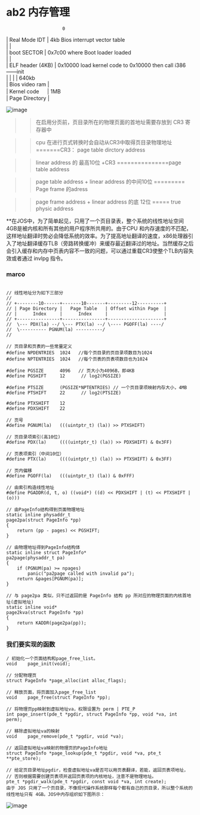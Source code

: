 # ab2 内存管理
                         0  
|  Real Mode IDT      |  4kb Bios interrupt vector table  
|                     |    
|  boot SECTOR        | 0x7c00 where Boot loader loaded  
|                     |     
|  ELF header (4KB)   | 0x10000  load kernel code to 0x10000 then call i386——init  
|                     |
|                     | 640kb  
|  Bios video ram     |  
|  Kernel code   　   | 1MB  
|  Page Directory     |   


![image](https://upload-images.jianshu.io/upload_images/286774-73004835aee1e4bc.png?imageMogr2/auto-orient/strip%7CimageView2/2/w/1000)

>> 在启用分页前，页目录所在的物理页面的首地址需要存放到 CR3 寄存器中

>> cpu 在进行页式转换时会自动从CR3中取得页目录物理地址   =======CR3： page table dirctory address

>> linear address 的 最高10位 +CR3 ===============page table address

>> page table address + linear address 的中间10位 ========= Page frame 的adress

>> page frame address + linear address 的底 12位 ===== true physic address

**在JOS中，为了简单起见，只用了一个页目录表，整个系统的线性地址空间4GB是被内核和所有其他的用户程序所共用的。由于CPU 和内存速度的不匹配，这样地址翻译时势必会降低系统的效率。为了提高地址翻译的速度，x86处理器引入了地址翻译缓存TLB（旁路转换缓冲）来缓存最近翻译过的地址。当然缓存之后会引入缓存和内存中页表内容不一致的问题，可以通过重载CR3使整个TLB内容失效或者通过 invlpg 指令。

### marco

```

// 线性地址分为如下三部分
//
// +--------10------+-------10-------+---------12----------+
// | Page Directory |   Page Table   | Offset within Page  |
// |      Index     |      Index     |                     |
// +----------------+----------------+---------------------+
//  \--- PDX(la) --/ \--- PTX(la) --/ \---- PGOFF(la) ----/
//  \---------- PGNUM(la) ----------/
//

// 页目录和页表的一些常量定义
#define NPDENTRIES  1024   //每个页目录的页目录项数目为1024
#define NPTENTRIES  1024   //每个页表的页表项数目也为1024

#define PGSIZE      4096   // 页大小为4096B，即4KB
#define PGSHIFT     12      // log2(PGSIZE)

#define PTSIZE      (PGSIZE*NPTENTRIES) // 一个页目录项映射内存大小，4MB
#define PTSHIFT     22      // log2(PTSIZE)

#define PTXSHIFT    12       
#define PDXSHIFT    22  

// 页号
#define PGNUM(la)   (((uintptr_t) (la)) >> PTXSHIFT)

// 页目录项索引(高10位)
#define PDX(la)     ((((uintptr_t) (la)) >> PDXSHIFT) & 0x3FF)

// 页表项索引（中间10位）
#define PTX(la)     ((((uintptr_t) (la)) >> PTXSHIFT) & 0x3FF)

// 页内偏移
#define PGOFF(la)   (((uintptr_t) (la)) & 0xFFF)

// 由索引构造线性地址
#define PGADDR(d, t, o) ((void*) ((d) << PDXSHIFT | (t) << PTXSHIFT | (o)))

// 由PageInfo结构得到页面物理地址
static inline physaddr_t
page2pa(struct PageInfo *pp)
{
    return (pp - pages) << PGSHIFT;
}

// 由物理地址得到PageInfo结构体
static inline struct PageInfo*
pa2page(physaddr_t pa) 
{
    if (PGNUM(pa) >= npages)
        panic("pa2page called with invalid pa");
    return &pages[PGNUM(pa)];
}

// 与 page2pa 类似，只不过返回的是 PageInfo 结构 pp 所对应的物理页面的内核首地址(虚拟地址)
static inline void*
page2kva(struct PageInfo *pp)
{
    return KADDR(page2pa(pp));
}
```
### 我们要实现的函数
```
/ 初始化一个页面结构和page_free_list。
void    page_init(void);

// 分配物理页
struct PageInfo *page_alloc(int alloc_flags);

// 释放页面，将页面加入page_free_list
void    page_free(struct PageInfo *pp);

// 将物理页pp映射到虚拟地址va，权限设置为 perm | PTE_P
int page_insert(pde_t *pgdir, struct PageInfo *pp, void *va, int perm);

// 移除虚拟地址va的映射
void    page_remove(pde_t *pgdir, void *va);

// 返回虚拟地址va映射的物理页的PageInfo地址
struct PageInfo *page_lookup(pde_t *pgdir, void *va, pte_t **pte_store);

// 给定页目录地址pgdir，检查虚拟地址va是否可以用页表翻译，若能，返回页表项地址，
// 否则根据需要创建页表项并返回页表项的内核地址，注意不是物理地址。
pte_t *pgdir_walk(pde_t *pgdir, const void *va, int create);
由于 JOS 只用了一个页目录，不像现代操作系统那样每个都有自己的页目录，所以整个系统的线性地址只有 4GB。JOS中内存组织如下图所示：
```
![image](https://upload-images.jianshu.io/upload_images/286774-70ab857ebcd75702.png?imageMogr2/auto-orient/strip%7CimageView2/2/w/1000)
